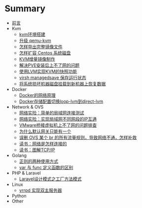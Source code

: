 # Summary

* [前言](README.md)
* Kvm
    * [kvm环境搭建](kvm/kvm环境搭建.md)
    * [升级 qemu-kvm](kvm/升级qemu-kvm.md)
    * [怎样导出完整镜像文件](kvm/怎样导出完整镜像文件.md)
    * [怎样扩容 Centos 系统磁盘](kvm/怎样扩容Centos系统磁盘.md)
    * [KVM增量镜像制作](kvm/KVM增量镜像制作.md)
    * [解决PVE安装后上不了网的问题](kvm/解决PVE安装后上不了网的问题.md)
    * [使用LVM实现KVM的快照功能](kvm/使用LVM实现KVM的快照功能.md)
    * [virsh managedsave 保存运行状态](kvm/virsh_managedsave保存运行状态.md)
    * [将系统损坏机器磁盘挂载到新机器上恢复数据](kvm/将系统损坏机器磁盘挂载到新机器上恢复数据.md)
* Docker
    * [Docker的网络原理](docker/Docker的网络原理.md)
    * [Docker存储配置切换loop-lvm到direct-lvm](docker/Docker存储配置切换loop-lvm到direct-lvm.md)
* Network & OVS
    * [网络实险：简单的局域网连接测试](network/网络实险：简单的局域网连接测试.md)
    * [网络实险：实现局域网不同网段的IP互通](network/网络实险：实现局域网不同网段的IP互通.md)
    * [VMware桥接虚拟机上不了网的问题排查](network/VMware桥接虚拟机上不了网的问题排查.md)
    * [为什么默认网关只能有一个](network/为什么默认网关只能有一个.md)
    * [误删 OVS 某个 br 的所有流量规则，导致网络不通，怎样补救](ovs/误删OVS某个br的所有流量规则，导致网络不通，怎样补救.md)
    * [读书：网络是怎样连接的](network/读书：网络是怎样连接的].md)
    * [读书：图解TCP/IP](network/读书：图解TCP-IP].md)
* Golang
    * [正则的两种使用方式](golang/正则的两种使用方式.md)
    * [var 与 func 定义函数的区别](golang/var与func定义函数的区别.md)
* PHP & Laravel
    * [Laravel设计模式之工厂方法模式](laravel/Laravel设计模式之工厂方法模式.md)
* Linux
    * [vrrpd 实现双主服务器](linux/vrrpd实现双主服务器.md)
* Python
* Other


